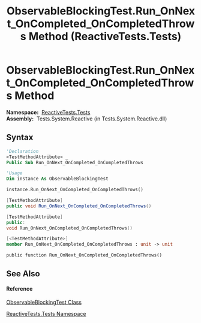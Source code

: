 ﻿---
title: ObservableBlockingTest.Run_OnNext_OnCompleted_OnCompletedThrows Method  (ReactiveTests.Tests)
TOCTitle: Run_OnNext_OnCompleted_OnCompletedThrows Method
ms:assetid: M:ReactiveTests.Tests.ObservableBlockingTest.Run_OnNext_OnCompleted_OnCompletedThrows
ms:mtpsurl: https://msdn.microsoft.com/en-us/library/reactivetests.tests.observableblockingtest.run_onnext_oncompleted_oncompletedthrows(v=VS.103)
ms:contentKeyID: 36618944
ms.date: 06/28/2011
mtps_version: v=VS.103
f1_keywords:
- ReactiveTests.Tests.ObservableBlockingTest.Run_OnNext_OnCompleted_OnCompletedThrows
dev_langs:
- CSharp
- JScript
- VB
- FSharp
- c++
---

# ObservableBlockingTest.Run\_OnNext\_OnCompleted\_OnCompletedThrows Method

**Namespace:**  [ReactiveTests.Tests](hh289046\(v=vs.103\).md)  
**Assembly:**  Tests.System.Reactive (in Tests.System.Reactive.dll)

## Syntax

``` vb
'Declaration
<TestMethodAttribute> _
Public Sub Run_OnNext_OnCompleted_OnCompletedThrows
```

``` vb
'Usage
Dim instance As ObservableBlockingTest

instance.Run_OnNext_OnCompleted_OnCompletedThrows()
```

``` csharp
[TestMethodAttribute]
public void Run_OnNext_OnCompleted_OnCompletedThrows()
```

``` c++
[TestMethodAttribute]
public:
void Run_OnNext_OnCompleted_OnCompletedThrows()
```

``` fsharp
[<TestMethodAttribute>]
member Run_OnNext_OnCompleted_OnCompletedThrows : unit -> unit 
```

``` jscript
public function Run_OnNext_OnCompleted_OnCompletedThrows()
```

## See Also

#### Reference

[ObservableBlockingTest Class](hh315164\(v=vs.103\).md)

[ReactiveTests.Tests Namespace](hh289046\(v=vs.103\).md)

